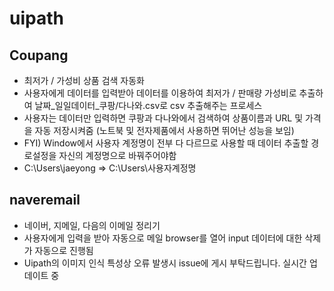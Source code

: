 # uipath

## Coupang

* 최저가 / 가성비 상품 검색 자동화
* 사용자에게 데이터를 입력받아 데이터를 이용하여 최저가 / 판매량 가성비로 추출하여 날짜_일일데이터_쿠팡/다나와.csv로 csv 추출해주는 프로세스
* 사용자는 데이터만 입력하면 쿠팡과 다나와에서 검색하여 상품이름과 URL 및 가격을 자동 저장시켜줌 (노트북 및 전자제품에서 사용하면 뛰어난 성능을 보임)
* FYI) Window에서 사용자 계정명이 전부 다 다르므로 사용할 때 데이터 추출할 경로설정을 자신의 계정명으로 바꿔주어야함
* C:\Users\jaeyong => C:\Users\사용자계정명

## naveremail
   
* 네이버, 지메일, 다음의 이메일 정리기
* 사용자에게 입력을 받아 자동으로 메일 browser를 열어 input 데이터에 대한 삭제가 자동으로 진행됨
* Uipath의 이미지 인식 특성상 오류 발생시 issue에 게시 부탁드립니다. 실시간 업데이트 중




